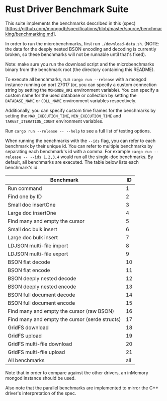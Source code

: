 # Rust Driver Benchmark Suite

This suite implements the benchmarks described in this (spec)[https://github.com/mongodb/specifications/blob/master/source/benchmarking/benchmarking.md].

In order to run the microbenchmarks, first run `./download-data.sh`. (NOTE: the data for the deeply nested BSON encoding and decoding is
currently broken, so these benchmarks will not be runnable until that's fixed).

Note: make sure you run the download script and the microbenchmarks binary from the benchmark root (the directory containing this README).

To execute all benchmarks, run `cargo run --release` with a mongod instance running on port 27017 (or, you can specify a custom
connection string by setting the `MONGODB_URI` environment variable). You can specify a custom name for the used database or
collection by setting the `DATABASE_NAME` or `COLL_NAME` environment variables respectively.

Additionally, you can specify custom time frames for the benchmarks by setting the `MAX_EXECUTION_TIME`, `MIN_EXECUTION_TIME`
and `TARGET_ITERATION_COUNT` environment variables.

Run `cargo run --release -- --help` to see a full list of testing options.

When running the benchmarks with the `--ids` flag, you can refer to each benchmark by their unique id. You can refer to multiple 
benchmarks by separating each benchmark's id with a comma. For example `cargo run --release -- --ids 1,2,3,4` would run all 
the single-doc benchmarks. By default, all benchmarks are executed. The table below lists each benchmark's id.

| Benchmark                                      | ID |
|----------------------------------------------- |----|
| Run command                                    | 1  |
| Find one by ID                                 | 2  |
| Small doc insertOne                            | 3  |
| Large doc insertOne                            | 4  |
| Find many and empty the cursor                 | 5  |
| Small doc bulk insert                          | 6  |
| Large doc bulk insert                          | 7  |
| LDJSON multi-file import                       | 8  |
| LDJSON multi-file export                       | 9  |
| BSON flat decode                               | 10 |
| BSON flat encode                               | 11 |
| BSON deeply nested decode                      | 12 |
| BSON deeply nested encode                      | 13 |
| BSON full document decode                      | 14 |
| BSON full document encode                      | 15 |
| Find many and empty the cursor (raw BSON)      | 16 |
| Find many and empty the cursor (serde structs) | 17 |
| GridFS download                                | 18 |
| GridFS upload                                  | 19 |
| GridFS multi-file download                     | 20 |
| GridFS multi-file upload                       | 21 |
| All benchmarks                                 | all|

Note that in order to compare against the other drivers, an inMemory mongod instance should be used.

Also note that the parallel benchmarks are implemented to mirror the C++ driver's interpretation of the spec.
